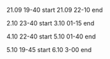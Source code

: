 21.09 19-40 start
21.09 22-10 end


2.10 23-40 start
3.10 01-15 end

4.10 22-40 start
5.10 01-40 end

5.10 19-45 start
6.10 3-00 end